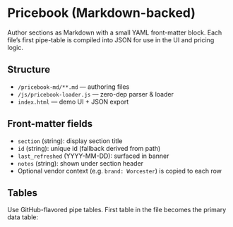 # Pricebook (Markdown-backed)

Author sections as Markdown with a small YAML front-matter block. Each file’s first pipe-table is compiled into JSON for use in the UI and pricing logic.

## Structure
- `/pricebook-md/**.md` — authoring files
- `/js/pricebook-loader.js` — zero-dep parser & loader
- `index.html` — demo UI + JSON export

## Front-matter fields
- `section` (string): display section title
- `id` (string): unique id (fallback derived from path)
- `last_refreshed` (YYYY-MM-DD): surfaced in banner
- `notes` (string): shown under section header
- Optional vendor context (e.g. `brand: Worcester`) is copied to each row

## Tables
Use GitHub-flavored pipe tables. First table in the file becomes the primary data table:
